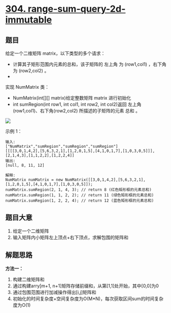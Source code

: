 # [304. range-sum-query-2d-immutable](https://leetcode.cn/problems/range-sum-query-2d-immutable/)

## 题目

给定一个二维矩阵 matrix，以下类型的多个请求：
- 计算其子矩形范围内元素的总和，该子矩阵的 左上角 为 (row1,col1) ，右下角 为 (row2,col2) 。
- 
实现 NumMatrix 类：

- NumMatrix(int[][] matrix)给定整数矩阵 matrix 进行初始化
- int sumRegion(int row1, int col1, int row2, int col2)返回 左上角 (row1,col1)、右下角(row2,col2) 所描述的子矩阵的元素 总和 。

<img src="https://pic.leetcode-cn.com/1626332422-wUpUHT-image.png">

示例 1：
~~~
输入:
["NumMatrix","sumRegion","sumRegion","sumRegion"]
[[[[3,0,1,4,2],[5,6,3,2,1],[1,2,0,1,5],[4,1,0,1,7],[1,0,3,0,5]]],[2,1,4,3],[1,1,2,2],[1,2,2,4]]
输出:
[null, 8, 11, 12]

解释:
NumMatrix numMatrix = new NumMatrix([[3,0,1,4,2],[5,6,3,2,1],[1,2,0,1,5],[4,1,0,1,7],[1,0,3,0,5]]);
numMatrix.sumRegion(2, 1, 4, 3); // return 8 (红色矩形框的元素总和)
numMatrix.sumRegion(1, 1, 2, 2); // return 11 (绿色矩形框的元素总和)
numMatrix.sumRegion(1, 2, 2, 4); // return 12 (蓝色矩形框的元素总和)
~~~

## 题目大意

1. 给定一个二维矩阵
2. 输入矩阵内小矩阵左上顶点+右下顶点，求解包围的矩阵和

## 解题思路

**方法一：**
1. 构建二维矩阵和
2. 通过构建arry[m+1, n+1]矩阵存储前缀和，从第[1,1]处开始，其中[0,0]为0
3. 通过包围范围进行加减操作得出[i,j]矩阵和
4. 初始化的时间复杂度+空间复杂度为O(M*N)，每次获取区间sum的时间复杂度为O(1)